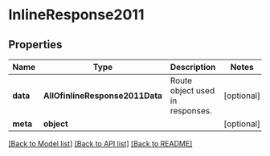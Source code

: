 # InlineResponse2011

## Properties
Name | Type | Description | Notes
------------ | ------------- | ------------- | -------------
**data** | **AllOfinlineResponse2011Data** | Route object used in responses. | [optional] 
**meta** | **object** |  | [optional] 

[[Back to Model list]](../../README.md#documentation-for-models) [[Back to API list]](../../README.md#documentation-for-api-endpoints) [[Back to README]](../../README.md)

